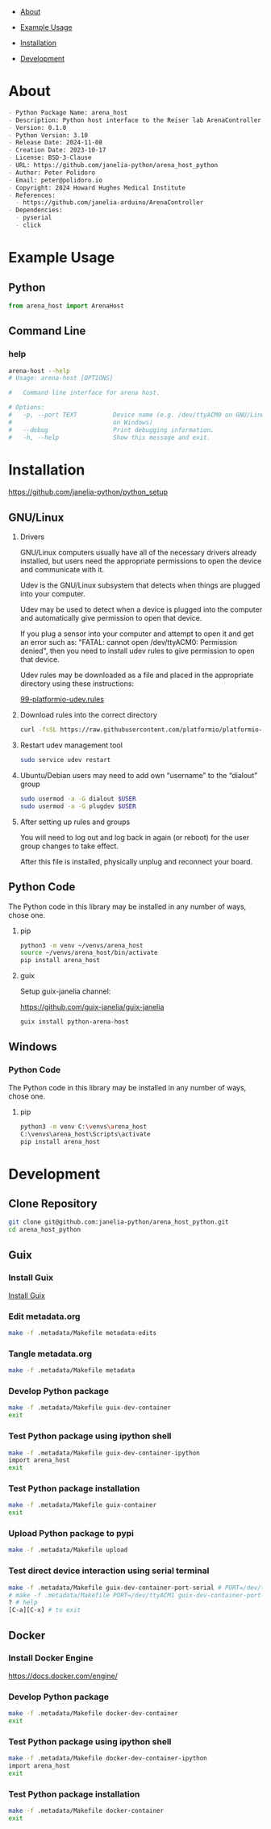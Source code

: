 - [About](#orge47ba93)
- [Example Usage](#orge2d2bb2)
- [Installation](#orgdda0a15)
- [Development](#org6ae35b6)

    <!-- This file is generated automatically from metadata -->
    <!-- File edits may be overwritten! -->


<a id="orge47ba93"></a>

# About

```markdown
- Python Package Name: arena_host
- Description: Python host interface to the Reiser lab ArenaController.
- Version: 0.1.0
- Python Version: 3.10
- Release Date: 2024-11-08
- Creation Date: 2023-10-17
- License: BSD-3-Clause
- URL: https://github.com/janelia-python/arena_host_python
- Author: Peter Polidoro
- Email: peter@polidoro.io
- Copyright: 2024 Howard Hughes Medical Institute
- References:
  - https://github.com/janelia-arduino/ArenaController
- Dependencies:
  - pyserial
  - click
```


<a id="orge2d2bb2"></a>

# Example Usage


## Python

```python
from arena_host import ArenaHost
```


## Command Line


### help

```sh
arena-host --help
# Usage: arena-host [OPTIONS]

#   Command line interface for arena host.

# Options:
#   -p, --port TEXT          Device name (e.g. /dev/ttyACM0 on GNU/Linux or COM3
#                            on Windows)
#   --debug                  Print debugging information.
#   -h, --help               Show this message and exit.
```


<a id="orgdda0a15"></a>

# Installation

<https://github.com/janelia-python/python_setup>


## GNU/Linux

1.  Drivers

    GNU/Linux computers usually have all of the necessary drivers already installed, but users need the appropriate permissions to open the device and communicate with it.
    
    Udev is the GNU/Linux subsystem that detects when things are plugged into your computer.
    
    Udev may be used to detect when a device is plugged into the computer and automatically give permission to open that device.
    
    If you plug a sensor into your computer and attempt to open it and get an error such as: "FATAL: cannot open /dev/ttyACM0: Permission denied", then you need to install udev rules to give permission to open that device.
    
    Udev rules may be downloaded as a file and placed in the appropriate directory using these instructions:
    
    [99-platformio-udev.rules](https://docs.platformio.org/en/stable/core/installation/udev-rules.html)

2.  Download rules into the correct directory

    ```sh
    curl -fsSL https://raw.githubusercontent.com/platformio/platformio-core/master/scripts/99-platformio-udev.rules | sudo tee /etc/udev/rules.d/99-platformio-udev.rules
    ```

3.  Restart udev management tool

    ```sh
    sudo service udev restart
    ```

4.  Ubuntu/Debian users may need to add own “username” to the “dialout” group

    ```sh
    sudo usermod -a -G dialout $USER
    sudo usermod -a -G plugdev $USER
    ```

5.  After setting up rules and groups

    You will need to log out and log back in again (or reboot) for the user group changes to take effect.
    
    After this file is installed, physically unplug and reconnect your board.


## Python Code

The Python code in this library may be installed in any number of ways, chose one.

1.  pip

    ```sh
    python3 -m venv ~/venvs/arena_host
    source ~/venvs/arena_host/bin/activate
    pip install arena_host
    ```

2.  guix

    Setup guix-janelia channel:
    
    <https://github.com/guix-janelia/guix-janelia>
    
    ```sh
    guix install python-arena-host
    ```


## Windows


### Python Code

The Python code in this library may be installed in any number of ways, chose one.

1.  pip

    ```sh
    python3 -m venv C:\venvs\arena_host
    C:\venvs\arena_host\Scripts\activate
    pip install arena_host
    ```


<a id="org6ae35b6"></a>

# Development


## Clone Repository

```sh
git clone git@github.com:janelia-python/arena_host_python.git
cd arena_host_python
```


## Guix


### Install Guix

[Install Guix](https://guix.gnu.org/manual/en/html_node/Binary-Installation.html)


### Edit metadata.org

```sh
make -f .metadata/Makefile metadata-edits
```


### Tangle metadata.org

```sh
make -f .metadata/Makefile metadata
```


### Develop Python package

```sh
make -f .metadata/Makefile guix-dev-container
exit
```


### Test Python package using ipython shell

```sh
make -f .metadata/Makefile guix-dev-container-ipython
import arena_host
exit
```


### Test Python package installation

```sh
make -f .metadata/Makefile guix-container
exit
```


### Upload Python package to pypi

```sh
make -f .metadata/Makefile upload
```


### Test direct device interaction using serial terminal

```sh
make -f .metadata/Makefile guix-dev-container-port-serial # PORT=/dev/ttyACM0
# make -f .metadata/Makefile PORT=/dev/ttyACM1 guix-dev-container-port-serial
? # help
[C-a][C-x] # to exit
```


## Docker


### Install Docker Engine

<https://docs.docker.com/engine/>


### Develop Python package

```sh
make -f .metadata/Makefile docker-dev-container
exit
```


### Test Python package using ipython shell

```sh
make -f .metadata/Makefile docker-dev-container-ipython
import arena_host
exit
```


### Test Python package installation

```sh
make -f .metadata/Makefile docker-container
exit
```
